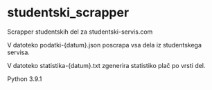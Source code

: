 # studentski_scrapper
Scrapper studentskih del za studentski-servis.com

V datoteko podatki-{datum}.json poscrapa vsa dela iz studentskega servisa.

V datoteko statistika-{datum}.txt zgenerira statistiko plač po vrsti del.


Python 3.9.1
